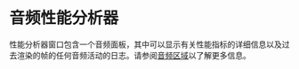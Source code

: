 音频性能分析器
==============

性能分析器窗口包含一个音频面板，其中可以显示有关性能指标的详细信息以及过去渲染的帧的任何音频活动的日志。请参阅[音频区域](ProfilerAudio.html)以了解更多信息。
